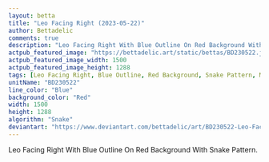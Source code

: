 ```yaml
---
layout: betta
title: "Leo Facing Right (2023-05-22)"
author: Bettadelic
comments: true
description: "Leo Facing Right With Blue Outline On Red Background With Snake Pattern."
actpub_featured_image: "https://bettadelic.art/static/bettas/BD230522.jpg"
actpub_featured_image_width: 1500
actpub_featured_image_height: 1288
tags: [Leo Facing Right, Blue Outline, Red Background, Snake Pattern, May 2023]
unitName: "BD230522"
line_color: "Blue"
background_color: "Red"
width: 1500
height: 1288
algorithm: "Snake"
deviantart: "https://www.deviantart.com/bettadelic/art/BD230522-Leo-Facing-Right-2023-05-22-963716329"
---
```


Leo Facing Right With Blue Outline On Red Background With Snake Pattern.
